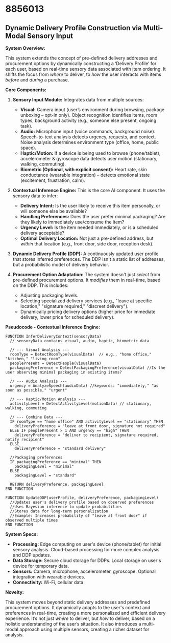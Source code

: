 # 8856013

## Dynamic Delivery Profile Construction via Multi-Modal Sensory Input

**System Overview:**

This system extends the concept of pre-defined delivery addresses and procurement options by dynamically constructing a ‘Delivery Profile’ for each user, based on real-time sensory data associated with item ordering. It shifts the focus from *where* to deliver, to *how* the user interacts with items *before* and *during* a purchase.

**Core Components:**

1.  **Sensory Input Module:** Integrates data from multiple sources:
    *   **Visual:** Camera input (user’s environment during browsing, package unboxing – opt-in only).  Object recognition identifies items, room types, background activity (e.g., someone else present, ongoing task).
    *   **Audio:** Microphone input (voice commands, background noise).  Speech-to-text analysis detects urgency, requests, and context.  Noise analysis determines environment type (office, home, public space).
    *   **Haptic/Motion:**  If a device is being used to browse (phone/tablet), accelerometer & gyroscope data detects user motion (stationary, walking, commuting).
    *   **Biometric (Optional, with explicit consent):** Heart rate, skin conductance (wearable integration) – detects emotional state (excitement, frustration, calm).

2.  **Contextual Inference Engine:** This is the core AI component.  It uses the sensory data to infer:
    *   **Delivery Intent:** Is the user likely to receive this item personally, or will someone else be available?
    *   **Handling Preferences:**  Does the user prefer minimal packaging?  Are they likely to immediately use/consume the item?
    *   **Urgency Level:** Is the item needed immediately, or is a scheduled delivery acceptable?
    *   **Optimal Delivery Location:** Not just a pre-defined address, but *within* that location (e.g., front door, side door, reception desk).

3.  **Dynamic Delivery Profile (DDP):** A continuously updated user profile that stores inferred preferences. The DDP isn't a static list of addresses, but a probabilistic model of delivery behavior.

4.  **Procurement Option Adaptation:** The system doesn't just *select* from pre-defined procurement options. It *modifies* them in real-time, based on the DDP.  This includes:
    *   Adjusting packaging levels.
    *   Selecting specialized delivery services (e.g., "leave at specific location," "signature required," "discreet delivery").
    *   Dynamically pricing delivery options (higher price for immediate delivery, lower price for scheduled delivery).

**Pseudocode - Contextual Inference Engine:**

```
FUNCTION InferDeliveryContext(sensoryData)
  // sensoryData contains visual, audio, haptic, biometric data

  // --- Visual Analysis ---
  roomType = DetectRoomType(visualData)  // e.g., "home office," "kitchen," "living room"
  peoplePresent = DetectPeople(visualData)
  packagingPreference = DetectPackagingPreference(visualData) //Is the user observing minimal packaging in existing items?

  // --- Audio Analysis ---
  urgency = AnalyzeSpeech(audioData) //keywords: "immediately," "as soon as possible," "urgent"

  // --- Haptic/Motion Analysis ---
  activityLevel = DetectActivityLevel(motionData) // stationary, walking, commuting

  // --- Combine Data ---
  IF roomType == "home office" AND activityLevel == "stationary" THEN
    deliveryPreference = "leave at front door, signature not required"
  ELSE IF peoplePresent > 1 AND urgency == "high" THEN
    deliveryPreference = "deliver to recipient, signature required, notify recipient"
  ELSE
    deliveryPreference = "standard delivery"

  //Packaging preferences
  IF packagingPreference == "minimal" THEN
    packagingLevel = "minimal"
  ELSE
    packagingLevel = "standard"

  RETURN deliveryPreference, packagingLevel
END FUNCTION

FUNCTION UpdateDDP(userProfile, deliveryPreference, packagingLevel)
  //Updates user's delivery profile based on observed preferences
  //Uses Bayesian inference to update probabilities
  //Stores data for long-term personalization
  //Example: Increases probability of "leave at front door" if observed multiple times
END FUNCTION
```

**System Specs:**

*   **Processing:** Edge computing on user's device (phone/tablet) for initial sensory analysis. Cloud-based processing for more complex analysis and DDP updates.
*   **Data Storage:** Secure cloud storage for DDPs. Local storage on user's device for temporary data.
*   **Sensors:** Camera, microphone, accelerometer, gyroscope. Optional integration with wearable devices.
*   **Connectivity:** Wi-Fi, cellular data.

**Novelty:**

This system moves beyond static delivery addresses and predefined procurement options. It dynamically adapts to the user's context and preferences in real-time, creating a more personalized and efficient delivery experience.  It’s not just *where* to deliver, but *how* to deliver, based on a holistic understanding of the user’s situation. It also introduces a multi-modal approach using multiple sensors, creating a richer dataset for analysis.